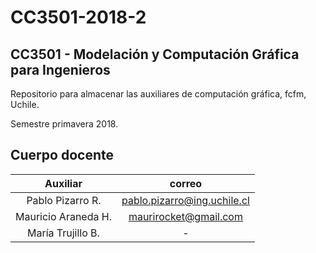 # CC3501-2018-2

## CC3501 - Modelación y Computación Gráfica para Ingenieros
Repositorio para almacenar las auxiliares de computación gráfica, fcfm, Uchile.

Semestre primavera 2018.

## Cuerpo docente
| Auxiliar | correo |
| :-: |:-:|
| Pablo Pizarro R. | pablo.pizarro@ing.uchile.cl |
| Mauricio Araneda H.  | maurirocket@gmail.com |
| María Trujillo B. | - |
